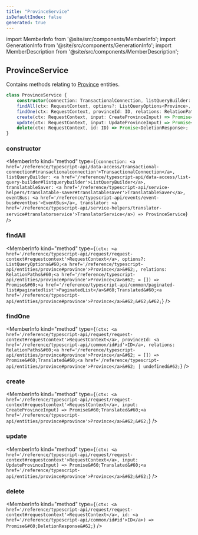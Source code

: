 ```yaml
---
title: "ProvinceService"
isDefaultIndex: false
generated: true
---
```

<!-- This file was generated from the Vendure source. Do not modify. Instead, re-run the "docs:build" script -->
import MemberInfo from '@site/src/components/MemberInfo';
import GenerationInfo from '@site/src/components/GenerationInfo';
import MemberDescription from '@site/src/components/MemberDescription';


## ProvinceService

<GenerationInfo sourceFile="packages/core/src/service/services/province.service.ts" sourceLine="31" packageName="@bb-vendure/core" />

Contains methods relating to <a href='/reference/typescript-api/entities/province#province'>Province</a> entities.

```ts title="Signature"
class ProvinceService {
    constructor(connection: TransactionalConnection, listQueryBuilder: ListQueryBuilder, translatableSaver: TranslatableSaver, eventBus: EventBus, translator: TranslatorService)
    findAll(ctx: RequestContext, options?: ListQueryOptions<Province>, relations: RelationPaths<Province> = []) => Promise<PaginatedList<Translated<Province>>>;
    findOne(ctx: RequestContext, provinceId: ID, relations: RelationPaths<Province> = []) => Promise<Translated<Province> | undefined>;
    create(ctx: RequestContext, input: CreateProvinceInput) => Promise<Translated<Province>>;
    update(ctx: RequestContext, input: UpdateProvinceInput) => Promise<Translated<Province>>;
    delete(ctx: RequestContext, id: ID) => Promise<DeletionResponse>;
}
```

<div className="members-wrapper">

### constructor

<MemberInfo kind="method" type={`(connection: <a href='/reference/typescript-api/data-access/transactional-connection#transactionalconnection'>TransactionalConnection</a>, listQueryBuilder: <a href='/reference/typescript-api/data-access/list-query-builder#listquerybuilder'>ListQueryBuilder</a>, translatableSaver: <a href='/reference/typescript-api/service-helpers/translatable-saver#translatablesaver'>TranslatableSaver</a>, eventBus: <a href='/reference/typescript-api/events/event-bus#eventbus'>EventBus</a>, translator: <a href='/reference/typescript-api/service-helpers/translator-service#translatorservice'>TranslatorService</a>) => ProvinceService`}   />


### findAll

<MemberInfo kind="method" type={`(ctx: <a href='/reference/typescript-api/request/request-context#requestcontext'>RequestContext</a>, options?: ListQueryOptions&#60;<a href='/reference/typescript-api/entities/province#province'>Province</a>&#62;, relations: RelationPaths&#60;<a href='/reference/typescript-api/entities/province#province'>Province</a>&#62; = []) => Promise&#60;<a href='/reference/typescript-api/common/paginated-list#paginatedlist'>PaginatedList</a>&#60;Translated&#60;<a href='/reference/typescript-api/entities/province#province'>Province</a>&#62;&#62;&#62;`}   />


### findOne

<MemberInfo kind="method" type={`(ctx: <a href='/reference/typescript-api/request/request-context#requestcontext'>RequestContext</a>, provinceId: <a href='/reference/typescript-api/common/id#id'>ID</a>, relations: RelationPaths&#60;<a href='/reference/typescript-api/entities/province#province'>Province</a>&#62; = []) => Promise&#60;Translated&#60;<a href='/reference/typescript-api/entities/province#province'>Province</a>&#62; | undefined&#62;`}   />


### create

<MemberInfo kind="method" type={`(ctx: <a href='/reference/typescript-api/request/request-context#requestcontext'>RequestContext</a>, input: CreateProvinceInput) => Promise&#60;Translated&#60;<a href='/reference/typescript-api/entities/province#province'>Province</a>&#62;&#62;`}   />


### update

<MemberInfo kind="method" type={`(ctx: <a href='/reference/typescript-api/request/request-context#requestcontext'>RequestContext</a>, input: UpdateProvinceInput) => Promise&#60;Translated&#60;<a href='/reference/typescript-api/entities/province#province'>Province</a>&#62;&#62;`}   />


### delete

<MemberInfo kind="method" type={`(ctx: <a href='/reference/typescript-api/request/request-context#requestcontext'>RequestContext</a>, id: <a href='/reference/typescript-api/common/id#id'>ID</a>) => Promise&#60;DeletionResponse&#62;`}   />




</div>

